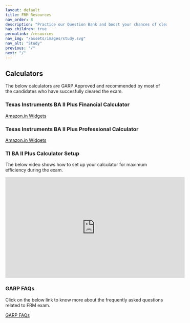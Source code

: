 ```yaml
---
layout: default
title: FRM Resources
nav_order: 8
description: "Practice our Question Bank and boost your chances of clearing FRM I"
has_children: true
permalink: /resources
nav_img: "/assets/images/study.svg"
nav_alt: "Study"
previous: "/"
next: "/"
---
```


<div class="theory" markdown="1">

## Calculators

The below calculators are GARP Approved and recommended by most of the candidates who have succesfully cleared the exam.

<div class="lo" markdown="1">

### Texas Instruments BA II Plus Financial Calculator

<SCRIPT charset="utf-8" type="text/javascript" src="//ws-in.amazon-adsystem.com/widgets/q?rt=tf_mfw&ServiceVersion=20070822&MarketPlace=IN&ID=V20070822%2FIN%2Fprateek0ef-21%2F8001%2F1bd9cf98-990c-4eea-b3fe-68343374638e"> </SCRIPT> <NOSCRIPT><A rel="nofollow" HREF="//ws-in.amazon-adsystem.com/widgets/q?rt=tf_mfw&ServiceVersion=20070822&MarketPlace=IN&ID=V20070822%2FIN%2Fprateek0ef-21%2F8001%2F1bd9cf98-990c-4eea-b3fe-68343374638e&Operation=NoScript">Amazon.in Widgets</A></NOSCRIPT>


</div>

<div class="lo" markdown="1">

### Texas Instruments BA II Plus Professional Calculator

<SCRIPT charset="utf-8" type="text/javascript" src="//ws-in.amazon-adsystem.com/widgets/q?rt=tf_mfw&ServiceVersion=20070822&MarketPlace=IN&ID=V20070822%2FIN%2Fprateek0ef-21%2F8001%2Fda7f9a82-27d5-42ea-8d0f-919ef780a135"> </SCRIPT> <NOSCRIPT><A rel="nofollow" HREF="//ws-in.amazon-adsystem.com/widgets/q?rt=tf_mfw&ServiceVersion=20070822&MarketPlace=IN&ID=V20070822%2FIN%2Fprateek0ef-21%2F8001%2Fda7f9a82-27d5-42ea-8d0f-919ef780a135&Operation=NoScript">Amazon.in Widgets</A></NOSCRIPT>


</div>

<div class="subtheory" markdown="1">

### TI BA II Plus Calculator Setup

The below video shows how to set up your calculator for maximum efficiency during the exam.

<iframe width="560" height="315" src="https://www.youtube-nocookie.com/embed/KAGtNsnpKH4" frameborder="0" allow="accelerometer; autoplay; clipboard-write; encrypted-media; gyroscope; picture-in-picture" allowfullscreen></iframe>

</div>

<div class="subtheory" markdown="1">

### GARP FAQs

Click on the below link to know more about the frequently asked questions related to FRM exam.

[GARP FAQs](https://www.garp.org/#!/frm/frequently-asked-questions)

</div>

</div>

